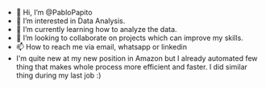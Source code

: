 - 👋 Hi, I’m @PabloPapito
- 👀 I’m interested in Data Analysis.
- 🌱 I’m currently learning how to analyze the data.
- 💞️ I’m looking to collaborate on projects which can improve my skills.
- 📫 How to reach me via email, whatsapp or linkedin
- I'm quite new at my new position in Amazon but I already automated few thing that makes whole process more efficient and faster. I did similar thing during my last job :)

<!---
PabloPapito/PabloPapito is a ✨ special ✨ repository because its `README.md` (this file) appears on your GitHub profile.
You can click the Preview link to take a look at your changes.
--->

      
    

    
